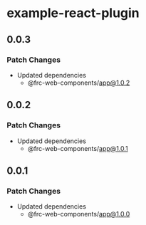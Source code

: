 # example-react-plugin

## 0.0.3

### Patch Changes

- Updated dependencies
  - @frc-web-components/app@1.0.2

## 0.0.2

### Patch Changes

- Updated dependencies
  - @frc-web-components/app@1.0.1

## 0.0.1

### Patch Changes

- Updated dependencies
  - @frc-web-components/app@1.0.0
